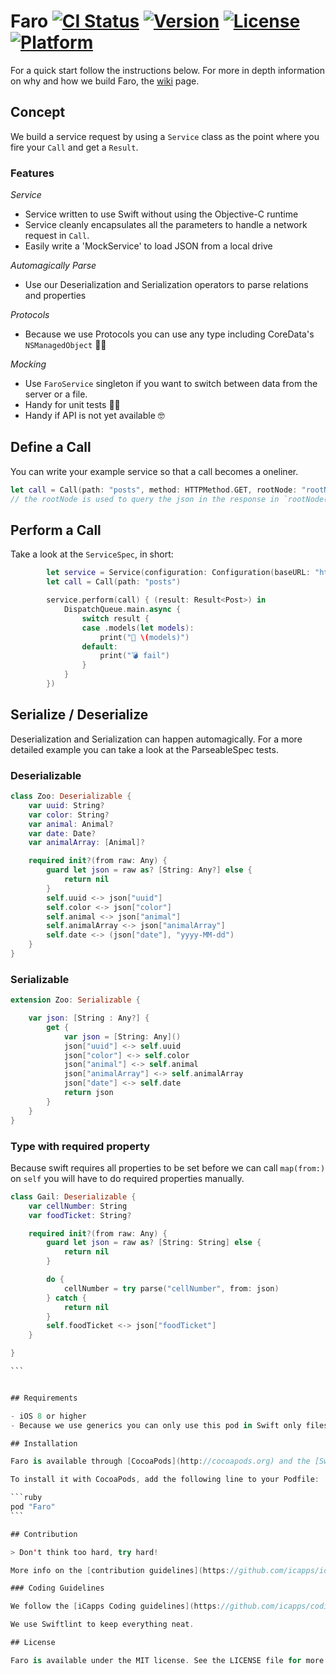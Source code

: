 Faro
[![CI Status](http://img.shields.io/travis/icapps/ios-faro.svg?style=flat)](https://travis-ci.org/icapps/ios-faro) [![Version](https://img.shields.io/cocoapods/v/Faro.svg?style=flat)](http://cocoapods.org/pods/Faro) [![License](https://img.shields.io/cocoapods/l/Faro.svg?style=flat)](http://cocoapods.org/pods/Faro) [![Platform](https://img.shields.io/cocoapods/p/Faro.svg?style=flat)](http://cocoapods.org/pods/Faro)
======

For a quick start follow the instructions below. For more in depth information on why and how we build Faro, the [wiki](https://github.com/icapps/ios-faro/wiki) page.

## Concept
We build a service request by using a `Service` class as the point where you fire your `Call` and get a `Result`.

### Features

*Service*
* Service written to use Swift without using the Objective-C runtime
* Service cleanly encapsulates all the parameters to handle a network request in `Call`.
* Easily write a 'MockService' to load JSON from a local drive

*Automagically Parse*
* Use our Deserialization and Serialization operators to parse relations and properties

*Protocols*
* Because we use Protocols you can use any type including CoreData's `NSManagedObject` 💪🏼

*Mocking*
* Use `FaroService` singleton if you want to switch between data from the server or a file.
* Handy for unit tests 💪🏼
* Handy if API is not yet available 🤓

## Define a Call

You can write your example service so that a call becomes a oneliner.
```Swift
let call = Call(path: "posts", method: HTTPMethod.GET, rootNode: "rootNode")
// the rootNode is used to query the json in the response in `rootNode(from json:)`
```
## Perform a Call

Take a look at the `ServiceSpec`, in short:
```swift
        let service = Service(configuration: Configuration(baseURL: "http://jsonplaceholder.typicode.com")
        let call = Call(path: "posts")

        service.perform(call) { (result: Result<Post>) in
            DispatchQueue.main.async {
                switch result {
                case .models(let models):
                    print("🎉 \(models)")
                default:
                    print("💣 fail")
                }
            }
        })
```
## Serialize / Deserialize

Deserialization and Serialization can happen automagically. For a more detailed example you can take a look at the ParseableSpec tests.

### Deserializable

```swift
class Zoo: Deserializable {
    var uuid: String?
    var color: String?
    var animal: Animal?
    var date: Date?
    var animalArray: [Animal]?

    required init?(from raw: Any) {
        guard let json = raw as? [String: Any?] else {
            return nil
        }
        self.uuid <-> json["uuid"]
        self.color <-> json["color"]
        self.animal <-> json["animal"]
        self.animalArray <-> json["animalArray"]
        self.date <-> (json["date"], "yyyy-MM-dd")
    }
}

```
### Serializable

```swift
extension Zoo: Serializable {

    var json: [String : Any?] {
        get {
            var json = [String: Any]()
            json["uuid"] <-> self.uuid
            json["color"] <-> self.color
            json["animal"] <-> self.animal
            json["animalArray"] <-> self.animalArray
            json["date"] <-> self.date
            return json
        }
    }
}
```

### Type with required property

Because swift requires all properties to be set before we can call `map(from:)` on `self` you will have to do required properties manually.

````swift
class Gail: Deserializable {
    var cellNumber: String
    var foodTicket: String?

    required init?(from raw: Any) {
        guard let json = raw as? [String: String] else {
            return nil
        }

        do {
            cellNumber = try parse("cellNumber", from: json)
        } catch {
            return nil
        }
        self.foodTicket <-> json["foodTicket"]
    }

}

```


## Requirements

- iOS 8 or higher
- Because we use generics you can only use this pod in Swift only files. You can mix and Match with Objective-C but not with generic classes.  Types [More info](https://developer.apple.com/library/ios/documentation/Swift/Conceptual/BuildingCocoaApps/InteractingWithObjective-CAPIs.html#//apple_ref/doc/uid/TP40014216-CH4-ID53)

## Installation

Faro is available through [CocoaPods](http://cocoapods.org) and the [Swift Package Manager](https://swift.org/package-manager/).

To install it with CocoaPods, add the following line to your Podfile:

```ruby
pod "Faro"
```

## Contribution

> Don't think too hard, try hard!

More info on the [contribution guidelines](https://github.com/icapps/ios-faro/wiki/Contribution) wiki page.

### Coding Guidelines

We follow the [iCapps Coding guidelines](https://github.com/icapps/coding-guidelines/tree/master/iOS/Swift).

We use Swiftlint to keep everything neat.

## License

Faro is available under the MIT license. See the LICENSE file for more info.
